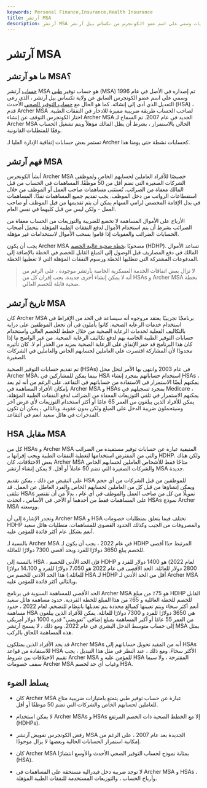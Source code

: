 ```yaml
---
keywords: Personal Finance,Insurance,Health Insurance
title: آرتشر MSA
description: آرتشر MSA هو حساب توفير طبي تم إنشاؤه في التسعينيات وسمي على اسم عضو الكونجرس من تكساس بيل آرتشر.
---
```


# آرتشر MSA
## ما هو آرتشر MSA؟

[حساب](/medical-savings-account) آرتشر MSA هو حساب توفير [طبي](/medical-savings-account) (MSA) تم إصداره في الأصل في عام 1996 وسمي على اسم عضو الكونجرس السابق عن ولاية تكساس بيل آرتشر ، الذي رعى التعديل الذي أدى إلى إنشائه. كما هو الحال مع [حساب التوفير الصحي](/hsa) الأحدث (HSA) ، قدم Archer MSA لصاحب الحساب طريقة ضريبية مميزة للادخار في النفقات الطبية. اختار الكونجرس التوقف عن إنشاء Archer MSA الجديد في عام 2007. تم السماح لـ Archer MSA الحالي بالاستمرار ، بشرط أن يظل المالك مؤهلاً ويتم تشغيل الحساب وفقًا للمتطلبات القانونية.

تستمر بعض حسابات إتفاقية الإدارة العليا لـ Archer كحسابات نشطة حتى يومنا هذا.

## فهم آرتشر MSA

أنشأ الكونجرس Archer MSA خصيصًا للأفراد العاملين لحسابهم الخاص ولموظفي الشركات الصغيرة التي تضم أقل من 50 موظفًا. المساهمات في الحساب من قبل المالك معفاة من الضرائب. تُستثنى مساهمات صاحب العمل أو الموظف من خلال استقطاعات الرواتب من دخل الموظف. يجب تقديم جميع المساهمات نقدًا. المساهمات في بدل الإقامة المخصص لرامي السهام يمكن أن يتم تقديمها من قبل الموظف أو صاحب العمل - ولكن ليس من قبل كليهما في نفس العام.

الأرباح على الأموال المساهمة لا تخضع للضريبة والتوزيعات من الحساب معفاة من الضرائب بشرط أن يتم استخدام الأموال لدفع النفقات الطبية المؤهلة. يتحمل أصحاب الحسابات الضرائب والعقوبات إذا قاموا بسحب الأموال لاستخدامات غير مؤهلة.

يجب أن يكون Archer MSA مصحوبًا [بخطة صحية عالية الخصم](/hdhp) (HDHP). تساعد الأموال المالك في دفع المصاريف قبل الوصول إلى المبلغ القابل للخصم في الخطة بالإضافة إلى المدفوعات المشتركة التي تتطلبها الخطة ورسوم النفقات المؤهلة التي لا تغطيها الخطة.

> لا تزال بعض اتفاقات الخدمة العسكرية الخاصة بآرتشر موجودة ، على الرغم من أنه لا يمكن إنشاء أخرى جديدة. يجب إقران كل من HSAs و Archer MSA بخطة صحية قابلة للخصم العالي.

>

## تاريخ آرتشر MSA

كان Archer MSA برنامجًا تجريبيًا يعتقد مروجوه أنه سيساعد في الحد من الإفراط في استخدام خدمات الرعاية الصحية. كانوا يأملون في أن تجعل الموظفين على دراية بالتكاليف الفعلية لخدمات الرعاية الصحية من خلال خطط للخصم العالي واستخدام حسابات التوفير الطبية الخاصة بهم لدفع تكاليف الرعاية الصحية. من غير الواضح ما إذا كان هذا البرنامج قد حفز الإنفاق على الرعاية الصحية بمزيد من الحذر أم لا. كان تأثيره محدودًا لأن المشاركة اقتصرت على العاملين لحسابهم الخاص والعاملين في الشركات الصغيرة.

تم تقديم حسابات التوفير الصحية (HSAs) في عام 2003 وانتهى بها الأمر لتحل محل Archer MSA. بينما يمكن للمشاركين في HSA استخدام حساباتهم بمجرد إنشاء HSAs ، يمكنهم أيضًا الاستمرار في الاستفادة من حساباتهم في التقاعد. على الرغم من أنه لم يعد بإمكان الأفراد المساهمة في Archer MSA و HSAs بمجرد تسجيلهم في Medicare ، يمكنهم الاستمرار في تلقي التوزيعات المعفاة من الضرائب لدفع النفقات الطبية المؤهلة. يمكن للأفراد الذين يبلغون من العمر 65 عامًا أو أكثر استخدام التوزيعات لأي غرض آخر وسيتحملون ضريبة الدخل على المبلغ ولكن بدون عقوبة. وبالتالي ، يمكن أن تكون المدخرات في هائل سعيد أنعم في التقاعد.

## HSA مقابل MSA

كل من HSAs و Archer MSA المتبقية عبارة عن حسابات توفير مستفيدة من الضرائب والتي من المفترض استخدامها لتغطية النفقات الطبية ويجب إقرانها بـ HDHP. ولكن هناك بعض الاختلافات. كان Archer MSA متاحًا فقط للأشخاص العاملين لحسابهم الخاص والشركات الصغيرة التي تضم 50 عاملاً أو أقل. لا يمكن إنشاء آرتشر MSA جديدة.

على النقيض من ذلك ، يمكن تقديم HSA للموظفين من قبل الشركات من أي حجم ويمكن إنشاؤها من قبل كل من العاملين لحسابهم الخاص والفرد العاطل عن العمل. قد تتلقى HSAs تمويلًا من كل من صاحب العمل والموظف في أي عام ، بدلاً من أن تقتصر على المساهمات فقط من أحدهما أو الآخر. في الأساس ، اتخذت HSAs نموذج Archer MSA ووسعته.

وتجدر الإشارة إلى أن Archer MSA و HSA تختلف فيما يتعلق بمتطلبات خصومات HDHP والمصروفات من الجيب وكذلك الحدود القصوى للمساهمات. متطلبات هائل سعيد أنعم بشكل عام أكثر فائدة للمؤمن عليه.

بالنسبة لـ Archer MSA في عام 2022 ، يجب أن يكون لـ HDHP المرتبط حدًا أقصى للخصم يبلغ 3650 دولارًا للفرد وبحد أقصى 7300 دولارًا للعائلة.

بالنسبة إلى HSA ، فإن الحد الأدنى للخصم HDHP لعام 2022) هو 1400 دولار للفرد و 2800 دولار للعائلة. الحد الأقصى في عام 2022 هو 7،050 دولارًا للفرد و 14،100 دولارًا للعائلة.) هذا الحد الأدنى للخصم من HSA لـ HDHP أقل من الحد الأدنى لـ Archer MSA وبالتالي أكثر فائدة للمؤمن عليه.

الحد الأقصى للمساهمة السنوية في برنامج Archer MSA هو 75٪ من مبلغ HDHP القابل للخصم للخطة العائلية و 65٪ من هذا المبلغ للخطة الفردية. حدود مساهمة هائل سعيد أنعم أكثر سخاء ويتم تعيينها كمبالغ محددة يتم تعديلها بانتظام للتضخم. لعام 2022 ، حدود مساهمة HSA هي 3650 دولارًا للفرد و 7300 دولارًا للعائلة. يمكن للأفراد الذين يبلغون من العمر 55 عامًا أو أكبر المساهمة بمبلغ إضافي "تعويضي" قدره 1000 دولار أمريكي إلى حساب متوسط الدخل البشري في عام 2022. ومع ذلك ، لا يسمح آرتشر MSA بمثل هذه المساهمة اللحاق بالركب.

قد يجد الأفراد الذين يمتلكون Archer MSAs أنه من المفيد تحويل حساباتهم إلى HSAs للاستفادة من قواعد HSA الأكثر سخاءً. ومع ذلك ، عند النظر في مثل هذا التبديل ، يجب تقييم الاختلافات بين شروط Archer MSA للمؤمن عليه و HSA المقترحة ، ولا سيما سقف خصومات Archer MSA وغياب أي حد لخصم HSA.

## يسلط الضوء

- كان Archer MSA عبارة عن حساب توفير طبي يتمتع بامتيازات ضريبية متاح للعاملين لحسابهم الخاص والشركات التي تضم 50 موظفًا أو أقل.

- لا يمكن استخدام Archer MSAs و HSAs إلا مع الخطط الصحية ذات الخصم المرتفع (HDHPs).

- رفض الكونجرس تفويض آرتشر MSA الجديدة بعد عام 2007 ، على الرغم من إمكانية استمرار الحسابات الحالية وبعضها لا يزال موجودًا.

- كان Archer MSA بمثابة نموذج لحساب التوفير الصحي الأحدث والأوسع انتشارًا (HSA).

- لا توجد ضريبة دخل فيدرالية مستحقة على المساهمات في Archer MSA و HSAs ، وأرباح الحساب ، والتوزيعات المستخدمة للنفقات الطبية المؤهلة.

